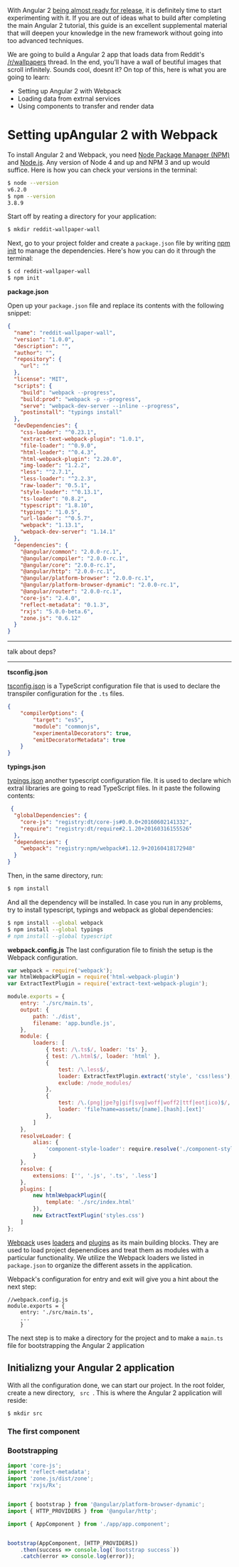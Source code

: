 With Angular 2 [being almost ready for release](https://splintercode.github.io/is-angular-2-ready/), it is definitely time to start experimenting with it. If you are out of ideas what to build after completing the main Angular 2 tutorial, this guide is an excellent supplemental material that will deepen your knowledge in the new framework without going into too advanced techniques.

We are going to build a Angular 2 app that loads data from Reddit's [/r/wallpapers](https://www.reddit.com/r/wallpapers/) thread. In the end, you'll have a wall of beutiful images that scroll infinitely. Sounds cool, doesnt it? On top of this, here is what you are going to learn:

- Setting up Angular 2 with Webpack
- Loading data from extrnal services
- Using components to transfer and render data


# Setting upAngular 2 with Webpack


To install Angular 2 and Webpack, you need [Node Package Manager (NPM)](https://www.npmjs.com/) and [Node.js](https://nodejs.org/en/). Any version of Node 4 and up and NPM 3 and up would suffice. Here is how you can check your versions in the terminal:

```bash
$ node --version
v6.2.0
$ npm --version
3.8.9
```

Start off by reating a directory for your application:

```bash
$ mkdir reddit-wallpaper-wall
```
Next, go to your project folder and create a <code>package.json</code> file by writing [npm init](https://docs.npmjs.com/cli/init) to manage the dependencies. Here's how you can do it through the terminal:
```bash
$ cd reddit-wallpaper-wall
$ npm init
```


**package.json**

Open up your <code>package.json</code> file and replace its contents with the following snippet:


```json
{
  "name": "reddit-wallpaper-wall",
  "version": "1.0.0",
  "description": "",
  "author": "",
  "repository": {
    "url": ""
  },
  "license": "MIT",
  "scripts": {
    "build": "webpack --progress",
    "build:prod": "webpack -p --progress",
    "serve": "webpack-dev-server --inline --progress",
    "postinstall": "typings install"
  },
  "devDependencies": {
    "css-loader": "^0.23.1",
    "extract-text-webpack-plugin": "1.0.1",
    "file-loader": "^0.9.0",
    "html-loader": "^0.4.3",
    "html-webpack-plugin": "2.20.0",
    "img-loader": "1.2.2",
    "less": "^2.7.1",
    "less-loader": "^2.2.3",
    "raw-loader": "0.5.1",
    "style-loader": "^0.13.1",
    "ts-loader": "0.8.2",
    "typescript": "1.8.10",
    "typings": "1.0.5",
    "url-loader": "^0.5.7",
    "webpack": "1.13.1",
    "webpack-dev-server": "1.14.1"
  },
  "dependencies": {
    "@angular/common": "2.0.0-rc.1",
    "@angular/compiler": "2.0.0-rc.1",
    "@angular/core": "2.0.0-rc.1",
    "@angular/http": "2.0.0-rc.1",
    "@angular/platform-browser": "2.0.0-rc.1",
    "@angular/platform-browser-dynamic": "2.0.0-rc.1",
    "@angular/router": "2.0.0-rc.1",
    "core-js": "2.4.0",
    "reflect-metadata": "0.1.3",
    "rxjs": "5.0.0-beta.6",
    "zone.js": "0.6.12"
  }
}
```
***
talk about deps?
***


**tsconfig.json**

[tsconfig.json](http://www.typescriptlang.org/docs/handbook/tsconfig-json.html) is a TypeScript configuration file that is used to declare the transpiler configuration for the <code>.ts</code> files.
```json
{
    "compilerOptions": {
        "target": "es5",
        "module": "commonjs",
        "experimentalDecorators": true,
        "emitDecoratorMetadata": true
    }   
}
```

**typings.json**

 [typings.json](https://angular.io/docs/ts/latest/guide/typescript-configuration.html#!#typings)  another typescript configuration file. It is used to declare which extral libraries are going to read TypeScript files.
 In it paste the following contents:
 
 

```json
 {
  "globalDependencies": {
    "core-js": "registry:dt/core-js#0.0.0+20160602141332",
    "require": "registry:dt/require#2.1.20+20160316155526"
  },
  "dependencies": {
    "webpack": "registry:npm/webpack#1.12.9+20160418172948"
  }
}
```




Then, in the same directory, run:

```bash
$ npm install
```
And all the dependency will be installed. In case you run in any problems, try to install typescript, typings and webpack as global dependencies:

```bash
$ npm install --global webpack
$ npm install --global typings
# npm install --global typescript
```

**webpack.config.js**
The last configuration file to finish the setup is the Webpack configuration. 
```javascript
var webpack = require('webpack');
var htmlWebpackPlugin = require('html-webpack-plugin')
var ExtractTextPlugin = require('extract-text-webpack-plugin');

module.exports = {
    entry: './src/main.ts',
    output: {
        path: './dist',
        filename: 'app.bundle.js',
    },
    module: {
        loaders: [
            { test: /\.ts$/, loader: 'ts' },
            { test: /\.html$/, loader: 'html' },
            { 
                test: /\.less$/, 
                loader: ExtractTextPlugin.extract('style', 'css!less'),
                exclude: /node_modules/
            },
            {
                test: /\.(png|jpe?g|gif|svg|woff|woff2|ttf|eot|ico)$/,
                loader: 'file?name=assets/[name].[hash].[ext]'
            },
        ]
    },
    resolveLoader: {
        alias: {
            'component-style-loader': require.resolve('./component-style-loader')
        }
    },
    resolve: {
        extensions: ['', '.js', '.ts', '.less']
    },
    plugins: [
        new htmlWebpackPlugin({
            template: './src/index.html'
        }),
        new ExtractTextPlugin('styles.css')
    ]
};
```
[Webpack](https://webpack.github.io/) uses [loaders](https://webpack.github.io/docs/loaders.html) and [plugins](https://webpack.github.io/docs/using-plugins.html) as its main building blocks. They are used to load project depenendices and treat them as modules with a particular functionality. We utilize the Webpack loaders we listed in <code>package.json</code> to organize the different assets in the application.

Webpack's configuration for entry and exit will give you a hint about the next step:
```
//webpack.config.js
module.exports = {
    entry: './src/main.ts',
    ...
    }
```
 The next step is to make a directory for the project and to make a <code>main.ts</code> file for bootstrapping the Angular 2 application
## Initializng your Angular 2 application

With all the configuration done, we can start our project. In the root folder, create a new directory, <code> src </code>.  This is where the Angular 2 application will reside:

```bash
$ mkdir src
```
### The first component

### Bootstrapping
```ts
import 'core-js';
import 'reflect-metadata';
import 'zone.js/dist/zone';
import 'rxjs/Rx';


import { bootstrap } from '@angular/platform-browser-dynamic';
import { HTTP_PROVIDERS } from '@angular/http';

import { AppComponent } from './app/app.component';


bootstrap(AppComponent, [HTTP_PROVIDERS])
    .then(success => console.log(`Bootstrap success`))
    .catch(error => console.log(error));

```